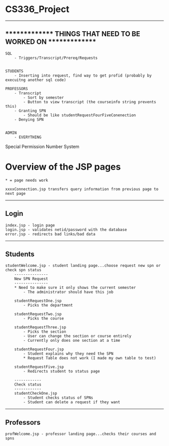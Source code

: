 CS336_Project
=============

------------------------------------------------------------
************* THINGS THAT NEED TO BE WORKED ON *************
------------------------------------------------------------

	SQL 
		- Triggers/Transcript/Prereq/Requests


	STUDENTS
		- Inserting into request, find way to get profid (probably by execuitng another sql code)

	PROFESSORS
		- Transcript
			- Sort by semester
			- Button to view transcript (the courseinfo string prevents this)
		- Granting SPN
			- Should be like studentRequestFourFiveConenection
		- Denying SPN

		
	ADMIN
		- EVERYTHING


Special Permission Number System

Overview of the JSP pages
=========================

	* = page needs work

	xxxxConnection.jsp transfers query information from previous page to next page

-----
Login
-----
	index.jsp - login page
	login.jsp - validates netid/password with the database
	error.jsp - redirects bad links/bad data 

--------
Students
--------
	studentWelcome.jsp - student landing page...choose request new spn or check spn status
		---------------
		New SPN Request
		---------------
		* Need to make sure it only shows the current semester
			- The administrator should have this job

		studentRequestOne.jsp 	
			- Picks the department

		studentRequestTwo.jsp 	
			- Picks the course

		studentRequestThree.jsp 
			- Picks the section 
			- User can change the section or course entirely
			- Currently only does one section at a time

		studentRequestFour.jsp 	
			- Student explains why they need the SPN
			* Request Table does not work (I made my own table to test) 

		studentRequestFive.jsp
			- Redirects student to status page

		------------
		Check status
		------------
		studentCheckOne.jsp 
			- Student checks status of SPNs
			- Student can delete a request if they want

----------
Professors
----------
	profWelcome.jsp - professor landing page...checks their courses and spns
	



